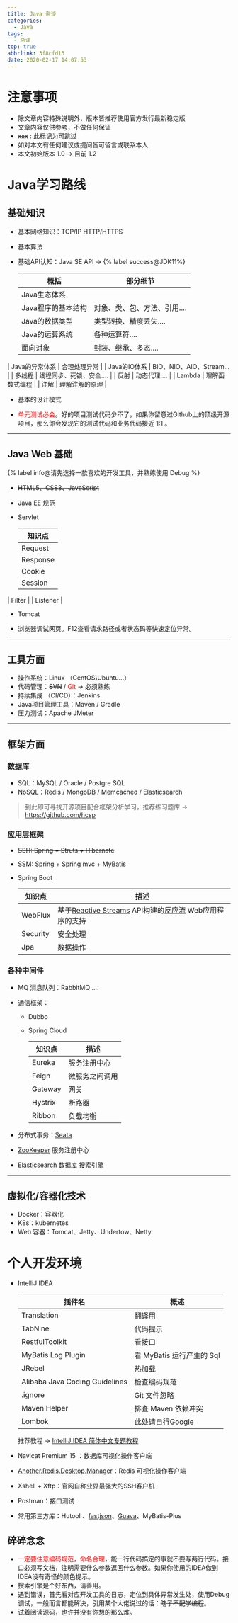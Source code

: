 ```yaml
---
title: Java 杂谈
categories:
  - Java
tags:
  - 杂谈
top: true
abbrlink: 3f8cfd13
date: 2020-02-17 14:07:53
---
```


# 注意事项

- 除文章内容特殊说明外，版本皆推荐使用官方发行最新稳定版
- 文章内容仅供参考，不做任何保证
- ~~xxx~~ : 此标记为可跳过
- 如对本文有任何建议或提问皆可留言或联系本人
- 本文初始版本 1.0 → 目前 1.2

<!-- more -->

# Java学习路线

## 基础知识

- 基本网络知识：TCP/IP HTTP/HTTPS

- 基本算法

- 基础API认知：Java SE API → {% label success@JDK11%}

  | 概括               | 部分细节                     |
  | ------------------ | ---------------------------- |
  | Java生态体系       |                              |
  | Java程序的基本结构 | 对象、类、包、方法、引用.... |
  | Java的数据类型     | 类型转换、精度丢失....       |
  | Java的运算系统     | 各种运算符....               |
  | 面向对象           | 封装、继承、多态....         |
| Java的异常体系     | 合理处理异常                 |
  | Java的IO体系       | BIO、NIO、AIO、Stream...     |
  | 多线程             | 线程同步、死锁、安全....     |
  | 反射               | 动态代理....                 |
  | Lambda             | 理解函数式编程               |
  | 注解               | 理解注解的原理               |

- 基本的设计模式

- <font color="red">单元测试必会</font>。好的项目测试代码少不了，如果你留意过Github上的顶级开源项目，那么你会发现它的测试代码和业务代码接近 1:1 。

----

## Java Web 基础

{% label info@请先选择一款喜欢的开发工具，并熟练使用 Debug  %}

- ~~HTML5、CSS3、JavaScript~~

- Java EE 规范

- Servlet

  | 知识点   |
  | -------- |
  | Request  |
  | Response |
  | Cookie   |
  | Session  |
| Filter   |
  | Listener |

- Tomcat

- 浏览器调试网页。F12查看请求路径或者状态码等快速定位异常。

---

## 工具方面

- 操作系统：Linux （CentOS\Ubuntu\...）
- 代码管理：~~SVN~~ / <font color="red">Git</font> → 必须熟练
- 持续集成 （CI/CD）：Jenkins
- Java项目管理工具：Maven / Gradle
- 压力测试：Apache JMeter

---

## 框架方面

###  数据库

- SQL：MySQL / Oracle / Postgre SQL
- NoSQL：Redis / MongoDB / Memcached / Elasticsearch

> 到此即可寻找开源项目配合框架分析学习，推荐练习题库 → https://github.com/hcsp

### 应用层框架

- ~~SSH: Spring + Struts + Hibernate~~

- SSM: Spring + Spring mvc + MyBatis

- Spring Boot

  | 知识点   | 描述                                                         |
  | -------- | ------------------------------------------------------------ |
  | WebFlux  | 基于[Reactive Streams](https://translate.googleusercontent.com/translate_c?depth=1&hl=zh-CN&prev=search&rurl=translate.google.com&sl=en&sp=nmt4&u=https://www.reactive-streams.org/&usg=ALkJrhhHaqtXjNiAExlmWTzAxsuYRGV6Pw) API构建的[反应流](https://translate.googleusercontent.com/translate_c?depth=1&hl=zh-CN&prev=search&rurl=translate.google.com&sl=en&sp=nmt4&u=https://www.reactive-streams.org/&usg=ALkJrhhHaqtXjNiAExlmWTzAxsuYRGV6Pw) Web应用程序的支持 |
  | Security | 安全处理                                                     |
  | Jpa      | 数据操作                                                     |

### 各种中间件

- MQ 消息队列：RabbitMQ ....

- 通信框架：

  - Dubbo 

  - Spring Cloud

    | 知识点  | 描述           |
    | ------- | -------------- |
    | Eureka | 服务注册中心          |
    | Feign   | 微服务之间调用 |
    | Gateway | 网关           |
    | Hystrix | 断路器 |
    | Ribbon | 负载均衡 |

- 分布式事务：[Seata](https://github.com/seata/seata)

- [ZooKeeper](https://github.com/apache/zookeeper) 服务注册中心

- [Elasticsearch](https://www.elastic.co/cn)  数据库 搜索引擎

---

## 虚拟化/容器化技术

- Docker：容器化
- K8s：kubernetes
- Web 容器：Tomcat、Jetty、Undertow、Netty

# 个人开发环境

- IntelliJ IDEA  

  | 插件名                         | 概述                      |
  | ------------------------------ | ------------------------- |
  | Translation                    | 翻译用                    |
  | TabNine                        | 代码提示                  |
  | RestfulToolkit                 | 看接口                    |
  | MyBatis Log Plugin             | 看 MyBatis 运行产生的 Sql |
  | JRebel                         | 热加载                    |
  | Alibaba Java Coding Guidelines | 检查编码规范              |
  | .ignore                        | Git 文件忽略              |
  | Maven Helper                   | 排查 Maven 依赖冲突       |
  | Lombok                         | 此处请自行Google          |

  推荐教程 → [IntelliJ IDEA 简体中文专题教程](https://github.com/judasn/IntelliJ-IDEA-Tutorial)

  

- Navicat Premium 15 ：数据库可视化操作客户端

- [Another.Redis.Desktop.Manager](https://github.com/qishibo/AnotherRedisDesktopManager)：Redis 可视化操作客户端

- Xshell + Xftp：官网自称业界最强大的SSH客户机

- Postman：接口测试

- 常用第三方库：Hutool 、[fastjson](https://github.com/alibaba/fastjson)、[Guava](https://github.com/google/guava)、MyBatis-Plus

## 碎碎念念

- <font color="red">一定要注意编码规范，命名合理</font>，能一行代码搞定的事就不要写两行代码。接口必须写文档，注明需要什么参数返回什么参数。如果你使用的IDEA做到IDEA没有奇怪的颜色提示。
- 搜索引擎是个好东西，请善用。
- 遇到错误，首先看对应开发工具的日志，定位到具体异常发生处，使用Debug调试，一般而言都能解决，引用某个大佬说过的话：~~瞎子不配学编程~~。
- 试着阅读源码，也许并没有你想的那么难。
